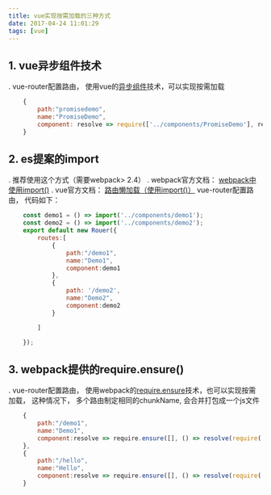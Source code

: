 ```yaml
---
title: vue实现按需加载的三种方式
date: 2017-04-24 11:01:29
tags: [vue]
---
```

## 1. vue异步组件技术
. vue-router配置路由， 使用vue的[异步组件](https://cn.vuejs.org/v2/guide/components.html#%E5%BC%82%E6%AD%A5%E7%BB%84%E4%BB%B6)技术，可以实现按需加载
```javascript
    {
        path:"promisedemo",
        name:"PromiseDemo",
        component: resolve => require(['../components/PromiseDemo'], resolve)
    }
```
<!-- more -->
## 2. es提案的import
. 推荐使用这个方式（需要webpack> 2.4）
. webpack官方文档： [webpack中使用import()](https://doc.webpack-china.org/guides/code-splitting#-dynamic-imports-)
. vue官方文档： [路由懒加载（使用import()）](https://router.vuejs.org/zh-cn/advanced/lazy-loading.html)
vue-router配置路由， 代码如下：
```javascript
    const demo1 = () => import('../components/demo1');
    const demo2 = () => import('../components/demo2');
    export default new Rouer({
        routes:[
            {
                path:"/demo1",
                name:"Demo1",
                component:demo1
            },
            {
                path: '/demo2',
                name:"Demo2",
                component:demo2
            }

        ]

    });
```

## 3. webpack提供的require.ensure()
. vue-router配置路由， 使用webpack的[require.ensure](https://doc.webpack-china.org/api/module-methods#require-ensure)技术，也可以实现按需加载，
这种情况下， 多个路由制定相同的chunkName, 会合并打包成一个js文件
```javascript
    {
        path:"/demo1",
        name:"Demo1",
        component:resolve => require.ensure([], () => resolve(require('../components/demo1')), 'demo')
    },
    {
        path:"/hello",
        name:"Hello",
        component:resolve => require.ensure([], () => resolve(require('../components/hello')), 'demo')
    }
```